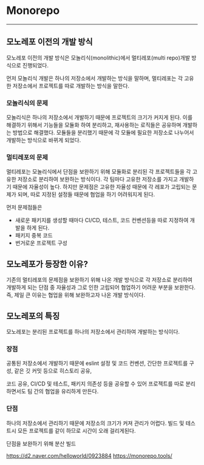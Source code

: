 # Monorepo
---
## 모노레포 이전의 개발 방식

모노레포 이전의 개발 방식은 모놀리식(monolithic)에서 멀티레포(multi repo)개발 방식으로 진행되었다.

먼저 모놀리식 개발은 하나의 저장소에서 개발하는 방식을 말하며, 멀티레포는 각 고유한 저장소에서 프로젝트를 따로 개발하는 방식을 말한다.

### 모놀리식의 문제
모놀리식은 하나의 저장소에서 개발하기 때문에 프로젝트의 크기가 커지게 된다. 
이를 해결하기 위해서 기능들을 모듈화 하여 분리하고, 재사용하는 로직들은 공유하며 개발하는 방법으로 해결했다. 
모듈들을 분리했기 때문에 각 모듈에 필요한 저장소로 나누어서 개발하는 방식으로 바뀌게 되었다.

### 멀티레포의 문제
멀티레포는 모놀리식에서 단점을 보완하기 위해 모듈화로 분리된 각 프로젝트들을 각 고유한 저장소로 분리하여 보완하는 방식이다.
각 팀마다 고유한 저장소를 가지고 개발하기 때문에 자율성이 높다. 하지만 문제점은 고유한 자율성 때문에 각 레포가 고립되는 문제가 되며, 따로 지정된 설정들 때문에 협업을 하기 어려워지게 된다.

먼저 문제점들은
- 새로운 패키지를 생성할 때마다 
CI/CD, 테스트, 코드 컨벤션등을 따로 지정하여 개발을 하게 된다.
- 패키지 중복 코드
- 번거로운 프로젝트 구성


## 모노레포가 등장한 이유?

기존의 멀티레포의 문제점을 보완하기 위해 나온 개발 방식으로 각 저장소로 분리하여 개발하게 되는 단점 중 자율성과 그로 인한 고립되어 협업하기 어려운 부분을 보완한다.
즉, 제일 큰 이유는 협업을 위해 보완하고자 나온 개발 방식이다.

## 모노레포의 특징

모노레포는 분리된 프로젝트를 하나의 저장소에서 관리하여 개발하는 방식이다.

### 장점
공통된 저장소에서 개발하기 때문에 eslint 설정 및 코드 컨벤션, 
간단한 프로젝트를 구성,
같은 깃 커밋 등으로 히스토리 공유,

코드 공유,  CI/CD 및 테스트, 패키지 의존성 등을 공유할 수 있어 프로젝트를 따로 분리하면서도 팀 간의 협업을 유리하게 만든다.

### 단점
하나의 저장소에서 관리하기 때문에 저장소의 크기가 커져 관리가 어렵다.
빌드 및 테스트시 모든 프로젝트를 같이 하므로 시간이 오래 걸리게된다.

단점을 보완하기 위해 분산 빌드


https://d2.naver.com/helloworld/0923884
https://monorepo.tools/
